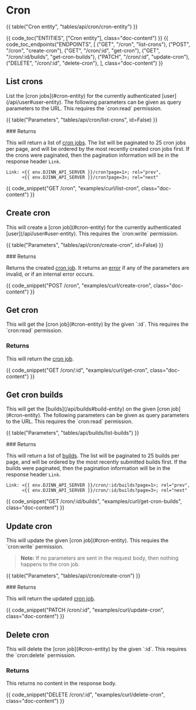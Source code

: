 <div class="doc-section" markdown>

# Cron

<div class="doc-content panel" markdown>{{ table("Cron entity", "tables/api/cron/cron-entity") }}</div>

{{ code_toc("ENTITIES", ["Cron entity"], class="doc-content") }}
{{ code_toc_endpoints("ENDPOINTS", [
		("GET", "/cron", "list-crons"),
		("POST", "/cron", "create-cron"),
		("GET", "/cron/:id", "get-cron"),
		("GET", "/cron/:id/builds", "get-cron-builds"),
		("PATCH", "/cron/:id", "update-cron"),
		("DELETE", "/cron/:id", "delete-cron"),
	], class="doc-content") }}

</div>

<div class="doc-section" markdown>

## List crons

<div class="doc-content panel" markdown>
<div class="panel-body" markdown>
List the [cron jobs](#cron-entity) for the currently authenticated
[user](/api/user#user-entity). The following parameters can be given as query
parameters to the URL. This requires the `cron:read` permission.
</div>

{{ table("Parameters", "tables/api/cron/list-crons", id=False) }}

<div class="panel-body" markdown>
### Returns

This will return a list of [cron jobs](#cron-entity). The list will be paginated
to 25 cron jobs per page, and will be ordered by the most recently created cron
jobs first. If the crons were paginated, then the pagination information will be
in the response header `Link`.
</div>

    Link: <{{ env.DJINN_API_SERVER }}/cron?page=1>; rel="prev",
          <{{ env.DJINN_API_SERVER }}/cron?page=3>; rel="next"

</div>

{{ code_snippet("GET /cron", "examples/curl/list-cron", class="doc-content") }}

</div>

<div class="doc-section" markdown>

## Create cron

<div class="doc-content panel" markdown>
<div class="panel-body" markdown>
This will create a [cron job](#cron-entity) for the currently authenticated
[user](/api/user#user-entity). This requires the `cron:write`
permission.
</div>

{{ table("Parameters", "tables/api/cron/create-cron", id=False) }}

<div class="panel-body" markdown>
### Returns

Returns the created [cron job](#cron-entity). It returns an
[error](/api#errors) if any of the parameters are invalid, or if an internal
error occurs.
</div>
</div>

{{ code_snippet("POST /cron", "examples/curl/create-cron", class="doc-content") }}

</div>

<div class="doc-section" markdown>

## Get cron

<div class="doc-content panel" markdown>
<div class="panel-body" markdown>
This will get the [cron job](#cron-entity) by the given `:id`. This requires the
`cron:read` permission.

### Returns

This will return the [cron job](#cron-entity).
</div>
</div>

{{ code_snippet("GET /cron/:id", "examples/curl/get-cron", class="doc-content") }}

</div>

<div class="doc-section" markdown>

## Get cron builds

<div class="doc-content panel" markdown>
<div class="panel-body" markdown>
This will get the [builds](/api/builds#build-entity) on the given
[cron job](#cron-entity). The following parameters can be given as query
parameters to the URL. This requires the `cron:read` permission.
</div>

{{ table("Parameters", "tables/api/builds/list-builds") }}

<div class="panel-body" markdown>
### Returns

This will return a list of [builds](/api/builds#build-entity). The list will be
paginated to 25 builds per page, and will be ordered by the most recently
submitted builds first. If the builds were paginated, then the pagination
information will be in the response header `Link`.
</div>

    Link: <{{ env.DJINN_API_SERVER }}/cron/:id/builds?page=1>; rel="prev",
          <{{ env.DJINN_API_SERVER }}/cron/:id/builds?page=3>; rel="next"

</div>

{{ code_snippet("GET /cron/:id/builds", "examples/curl/get-cron-builds", class="doc-content") }}

</div>

<div class="doc-section" markdown>

## Update cron

<div class="doc-content panel" markdown>
<div class="panel-body" markdown>
This will update the given [cron job](#cron-entity). This requies the
`cron:write` permission.

>**Note:** If no parameters are sent in the request body, then nothing happens
to the cron job.
</div>

{{ table("Parameters", "tables/api/cron/create-cron") }}

<div class="panel-body" markdown>
### Returns

This will return the updated [cron job](#cron-entity).
</div>

</div>

{{ code_snippet("PATCH /cron/:id", "examples/curl/update-cron", class="doc-content") }}

</div>

<div class="doc-section" markdown>

## Delete cron

<div class="doc-content panel" markdown>
<div class="panel-body" markdown>
This will delete the [cron job](#cron-entity) by the given `:id`. This requires
the `cron:delete` permission.

### Returns

This returns no content in the response body.
</div>

</div>

{{ code_snippet("DELETE /cron/:id", "examples/curl/delete-cron", class="doc-content") }}

</div>
